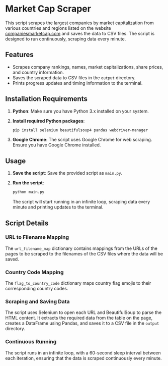 # Market Cap Scraper

This script scrapes the largest companies by market capitalization from various countries and regions listed on the website [companiesmarketcap.com](https://companiesmarketcap.com/) and saves the data to CSV files. The script is designed to run continuously, scraping data every minute.

## Features

- Scrapes company rankings, names, market capitalizations, share prices, and country information.
- Saves the scraped data to CSV files in the `output` directory.
- Prints progress updates and timing information to the terminal.

## Installation Requirements

1. **Python**: Make sure you have Python 3.x installed on your system.

2. **Install required Python packages**:
    ```bash
    pip install selenium beautifulsoup4 pandas webdriver-manager
    ```

3. **Google Chrome**: The script uses Google Chrome for web scraping. Ensure you have Google Chrome installed.

## Usage

1. **Save the script**: Save the provided script as `main.py`.

2. **Run the script**:
    ```bash
    python main.py
    ```

   The script will start running in an infinite loop, scraping data every minute and printing updates to the terminal.

## Script Details

### URL to Filename Mapping

The `url_filename_map` dictionary contains mappings from the URLs of the pages to be scraped to the filenames of the CSV files where the data will be saved.

### Country Code Mapping

The `flag_to_country_code` dictionary maps country flag emojis to their corresponding country codes.

### Scraping and Saving Data

The script uses Selenium to open each URL and BeautifulSoup to parse the HTML content. It extracts the required data from the table on the page, creates a DataFrame using Pandas, and saves it to a CSV file in the `output` directory.

### Continuous Running

The script runs in an infinite loop, with a 60-second sleep interval between each iteration, ensuring that the data is scraped continuously every minute.
